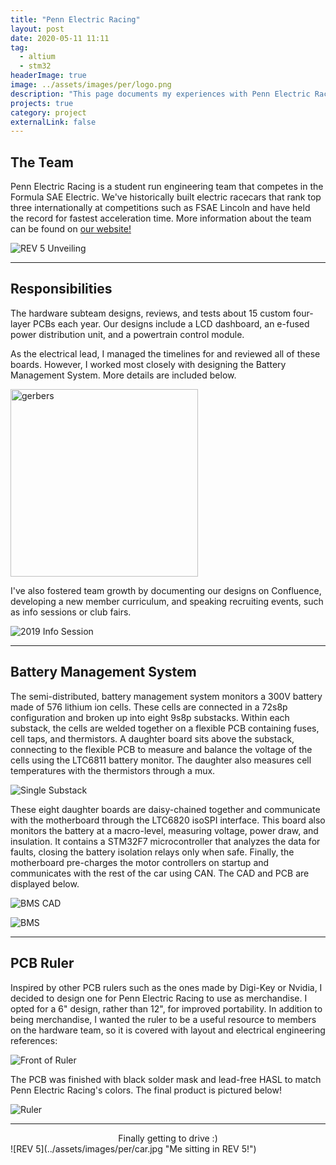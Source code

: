```yaml
---
title: "Penn Electric Racing"
layout: post
date: 2020-05-11 11:11
tag:
  - altium
  - stm32
headerImage: true
image: ../assets/images/per/logo.png
description: "This page documents my experiences with Penn Electric Racing"
projects: true
category: project
externalLink: false
---
```


## The Team
Penn Electric Racing is a student run engineering team that competes in the
Formula SAE Electric. We've historically built electric racecars that
rank top three internationally at competitions such as FSAE Lincoln and
have held the record for fastest acceleration time. More information about the team can be found on
<a href="https://www.pennelectricracing.com/" target="_blank" rel="noopener noreferrer"> our website!</a>

![REV 5 Unveiling](../assets/images/per/unveiling.jpg "REV 5 Unveiling")

---
## Responsibilities
<div class="side-by-side">
    <div class="toleft">
        <p> The hardware subteam designs, reviews, and tests
            about 15 custom four-layer PCBs each year. Our designs include
            a LCD dashboard, an e-fused power distribution unit, and
            a powertrain control module.
        </p>
        <p> As the electrical lead, I managed the timelines for and reviewed all of these
            boards. However, I worked most closely with designing the
            Battery Management System. More details are included below.
        </p>
    </div>
    <div class="toright">
        <img class="image" src="../assets/images/per/gerbers.png" alt="gerbers" width="300">
        <!-- <figcaption class="caption">Board Gerbers (2018)</figcaption> -->
    </div>
</div>

I've also fostered team growth by documenting our designs on Confluence,
developing a new member curriculum, and speaking recruiting events,
such as info sessions or club fairs.

![2019 Info Session](../assets/images/per/info-session.jpg "2019 Info Session")

---
## Battery Management System

The semi-distributed, battery management system monitors a 300V battery
made of 576 lithium ion cells. These cells are connected in a 72s8p
configuration and broken up into eight 9s8p substacks. Within each
substack, the cells are welded together on a flexible PCB containing fuses,
cell taps, and thermistors. A daughter board sits above the substack,
connecting to the flexible PCB to measure and balance the voltage of the
cells using the LTC6811 battery monitor. The daughter also measures cell
temperatures with the thermistors through a mux.  

![Single Substack](../assets/images/per/exploded-substack.png "Single Substack")

These eight daughter boards are daisy-chained together and communicate
with the motherboard through the LTC6820 isoSPI interface. This board
also monitors the battery at a macro-level, measuring voltage, power draw,
and insulation. It contains a STM32F7 microcontroller that analyzes the
data for faults, closing the battery isolation relays only when safe.
Finally, the motherboard pre-charges the motor controllers on startup and
communicates with the rest of the car using CAN. The CAD and PCB are displayed below. 

![BMS CAD](../assets/images/per/bms-cad.jpg)

![BMS](../assets/images/per/bms-pic.jpg)

---
## PCB Ruler

Inspired by other PCB rulers such as the ones made by Digi-Key or Nvidia,
I decided to design one for Penn Electric Racing to use as merchandise.
I opted for a 6" design, rather than 12", for improved portability.
In addition to being merchandise, I wanted the ruler to be a useful
resource to members on the hardware team, so it is covered with layout and electrical engineering references: 

![Front of Ruler](../assets/images/per/ruler-front.png)

The PCB was finished with black solder mask and lead-free HASL to
match Penn Electric Racing's colors. The final product is pictured below!

![Ruler](../assets/images/per/ruler-picture.jpg "End Result")

---

<div align="center">Finally getting to drive :)</div>
![REV 5](../assets/images/per/car.jpg "Me sitting in REV 5!")
